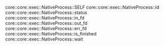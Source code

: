 core::core::exec::NativeProcess::SELF
core::core::exec::NativeProcess::id
core::core::exec::NativeProcess::status
core::core::exec::NativeProcess::in_fd
core::core::exec::NativeProcess::out_fd
core::core::exec::NativeProcess::err_fd
core::core::exec::NativeProcess::is_finished
core::core::exec::NativeProcess::wait